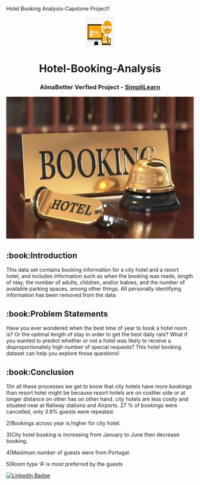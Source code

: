 
Hotel Booking Analysis-Capstone Project1
<p align="center"> 
  <img src="image/2.png" alt="2.png" width="80px" height="80px">
<h1 align="center">  Hotel-Booking-Analysis  </h1> 
<h3 align="center"> AlmaBetter Verfied Project - <a href="https://www.almabetter.com/"> SimpliLearn </a> </h5>
     
<p align="center"> 
<img src="image/all.jpg" alt="all.jpg" height="382px">
</p>
<h2> :book:Introduction</h2>
This data set contains booking information for a city hotel and a resort hotel, and includes information such as when the booking was made, length of stay, the number of adults, children, and/or babies, and the number of available parking spaces, among other things. All personally identifying information has been removed from the data

 <h2> :book:Problem Statements</h2>
Have you ever wondered when the best time of year to book a hotel room is? Or the optimal length of stay in order to get the best daily rate? What if you wanted to predict whether or not a hotel was likely to receive a disproportionately high number of special requests? This hotel booking dataset can help you explore those questions!

 <h2> :book:Conclusion</h2>
1)In all these processes we get to know that city hotels have more bookings than resort hotel might be because resort hotels are on costlier side or at longer distance on    other has on other hand. city hotels are less costly and situated near at Railway stations and Airports. 27 % of bookings were cancelled, only 3.9% guests were 
   repeated.
  
2)Bookings across year is higher for city hotel.

3)City hotel booking is increasing from January to June then decrease booking.

4)Maximum number of guests were from Portugal.

5)Room type ‘A’ is most preferred by the guests

[![LinkedIn Badge](https://img.shields.io/badge/LinkedIn-0077B5?style=for-the-badge&logo=linkedin&logoColor=white)]( www.linkedin.com/in/anuja-jagtap-14781b340)
